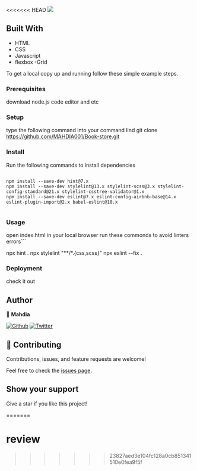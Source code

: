 <<<<<<< HEAD
![](https://img.shields.io/badge/Microverse-blueviolet)




## Built With

- HTML
- CSS
- Javascript
- flexbox
-Grid



To get a local copy up and running follow these simple example steps.

### Prerequisites
 download node.js code editor and etc
### Setup
 type the following command into your command lind
 git clone https://github.com/MAHDIA001/Book-store.git
### Install
Run the following commands to install dependencies

```

npm install --save-dev hint@7.x
npm install --save-dev stylelint@13.x stylelint-scss@3.x stylelint-config-standard@21.x stylelint-csstree-validator@1.x
npm install --save-dev eslint@7.x eslint-config-airbnb-base@14.x eslint-plugin-import@2.x babel-eslint@10.x


```
### Usage

open index.html in your local browser
run these commonds to avoid linters errors```

npx hint .
npx stylelint "**/*.{css,scss}"
npx eslint --fix .



### Deployment

check it out [](https://mahdia001.github.io/Capstone-Project/)

## Author

👤 **Mahdia**

 [![Github](https://img.shields.io/badge/GitHub-%2312100E.svg?&style=for-the-badge&logo=Github&logoColor=white)](https://github.com/MAHDIA001)
[![Twitter](https://img.shields.io/badge/twitter-%231DA1F2.svg?&style=for-the-badge&logo=twitter&logoColor=white)](https://twitter.com/mahdia00734562/)

## 🤝 Contributing

Contributions, issues, and feature requests are welcome!

Feel free to check the [issues page](https://github.com/MAHDIA001/Book-store/issues).

## Show your support

Give a star if you like this project!




=======
# review
>>>>>>> 23827aed3e104fc128a0cb851341510e0fea9f5f
